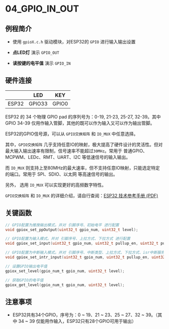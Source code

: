 # 04_GPIO_IN_OUT

## 例程简介

- 使用 `gpioX.c.h` 驱动模块，对ESP32的 `GPIO` 进行输入输出设置

- **点LED灯** 演示 `GPIO_OUT`

- **读按键的电平值**  演示 `GPIO_IN`


## 硬件连接

|        | LED    | KEY   |
| ------ | ------ | ----- |
| ESP32  | GPIO33 | GPIO0 |

ESP32 的 34 个物理 GPIO pad 的序列号为：0-­19, 21­-23, 25-­27, 32-­39。其中 GPIO 34­-39 仅用作输入管脚，其他的既可以作为输入又可以作为输出管脚。

ESP32的GPIO信号源，可以从 `GPIO交换矩阵` 和 `IO_MUX` 中任意选择。

其中，`GPIO交换矩阵` 几乎支持任意IO的映射，极大提高了硬件设计的灵活性。但对最大输入输出速率有限制，信号速率不能超过`30MHz`。常用于 普通GPIO、MCPWM、LEDc、RMT、UART、I2C 等低速信号的输入输出。

而 `IO_MUX` 则支持上至80MHz的最大速率，但不支持任意IO映射，只能选定特定的端口。常用于 SPI、SDIO、以太网 等高速信号的输出。

另外， 选用 `IO_MUX` 可以实现更好的高频数字特性。

`GPIO交换矩阵` 和 `IO_MUX` 的详细介绍，请自行查阅：[ESP32 技术参考手册 (PDF)](https://www.espressif.com/sites/default/files/documentation/esp32_technical_reference_manual_cn.pdf)


## 关键函数

```c
// GPIO配置为推挽输出模式。并对 引脚序号、初始电平 进行配置
void gpiox_set_ppOutput(uint32_t gpio_num, uint32_t level);

// GPIO配置为输入模式。并对 引脚序号、上拉方式、下拉方式 进行配置
void gpiox_set_input(uint32_t gpio_num, uint32_t pullup_en, uint32_t pulldown_en);

// GPIO配置为中断输入模式。并对 引脚序号、中断类型、上拉方式、下拉方式、isr中断服务函数 进行配置。
void gpiox_set_intr_input(uint32_t gpio_num, uint32_t pullup_en, uint32_t pulldown_en, uint32_t intr_type, void *isr_handler);

// 设置GPIO输出电平值
gpiox_set_level(gpio_num_t gpio_num, uint32_t level);

// 获取GPIO的电平值
gpiox_get_level(gpio_num_t gpio_num, uint32_t level);
```


## 注意事项

- ESP32共有34个GPIO，序号为：0 ~ 19、21 ~ 23、25 ~ 27、32 ~ 39。（其中 34 ~ 39 仅能用作输入，ESP32只有28个GPIO可用于输出）